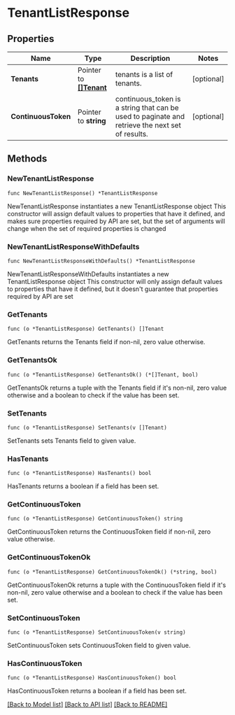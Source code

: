 # TenantListResponse

## Properties

Name | Type | Description | Notes
------------ | ------------- | ------------- | -------------
**Tenants** | Pointer to [**[]Tenant**](Tenant.md) | tenants is a list of tenants. | [optional] 
**ContinuousToken** | Pointer to **string** | continuous_token is a string that can be used to paginate and retrieve the next set of results. | [optional] 

## Methods

### NewTenantListResponse

`func NewTenantListResponse() *TenantListResponse`

NewTenantListResponse instantiates a new TenantListResponse object
This constructor will assign default values to properties that have it defined,
and makes sure properties required by API are set, but the set of arguments
will change when the set of required properties is changed

### NewTenantListResponseWithDefaults

`func NewTenantListResponseWithDefaults() *TenantListResponse`

NewTenantListResponseWithDefaults instantiates a new TenantListResponse object
This constructor will only assign default values to properties that have it defined,
but it doesn't guarantee that properties required by API are set

### GetTenants

`func (o *TenantListResponse) GetTenants() []Tenant`

GetTenants returns the Tenants field if non-nil, zero value otherwise.

### GetTenantsOk

`func (o *TenantListResponse) GetTenantsOk() (*[]Tenant, bool)`

GetTenantsOk returns a tuple with the Tenants field if it's non-nil, zero value otherwise
and a boolean to check if the value has been set.

### SetTenants

`func (o *TenantListResponse) SetTenants(v []Tenant)`

SetTenants sets Tenants field to given value.

### HasTenants

`func (o *TenantListResponse) HasTenants() bool`

HasTenants returns a boolean if a field has been set.

### GetContinuousToken

`func (o *TenantListResponse) GetContinuousToken() string`

GetContinuousToken returns the ContinuousToken field if non-nil, zero value otherwise.

### GetContinuousTokenOk

`func (o *TenantListResponse) GetContinuousTokenOk() (*string, bool)`

GetContinuousTokenOk returns a tuple with the ContinuousToken field if it's non-nil, zero value otherwise
and a boolean to check if the value has been set.

### SetContinuousToken

`func (o *TenantListResponse) SetContinuousToken(v string)`

SetContinuousToken sets ContinuousToken field to given value.

### HasContinuousToken

`func (o *TenantListResponse) HasContinuousToken() bool`

HasContinuousToken returns a boolean if a field has been set.


[[Back to Model list]](../README.md#documentation-for-models) [[Back to API list]](../README.md#documentation-for-api-endpoints) [[Back to README]](../README.md)



